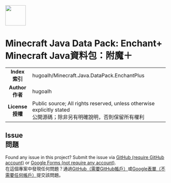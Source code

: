 <img src="https://i.imgur.com/4RWjQBi.png" height="64px"/>

# Minecraft Java Data Pack: Enchant+<br />Minecraft Java資料包：附魔＋

<table>
  <tr><td align="center"><strong>Index<br />索引</strong></td><td>hugoalh/Minecraft.Java.DataPack.EnchantPlus</td></tr>
  <tr><td align="center"><strong>Author<br />作者</strong></td><td>hugoalh</td></tr>
  <tr><td align="center"><strong>License<br />授權</strong></td><td>Public source; All rights reserved, unless otherwise explicitly stated<br />公開源碼；除非另有明確說明，否則保留所有權利</td></tr>
</table>

## Issue<br />問題

Found any issue in this project? Submit the issue via [GitHub (require GitHub account)][issueform_github] or [Google Forms (not require any account)][issurform_googleform].<br />在這個專案中發現任何問題？通過[GitHub（需要GitHub帳戶）][issueform_github]或[Google表單（不需要任何帳戶）][issurform_googleform]提交該問題。

[issueform_github]: https://github.com/hugoalh/Minecraft.Java.DataPack.EnchantPlus/issues
[issurform_googleform]: https://goo.gl/forms/yoecFL5qJYVl2d0i2
